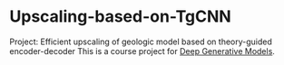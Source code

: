 # Upscaling-based-on-TgCNN
Project: Efficient upscaling of geologic model based on  theory-guided encoder-decoder
This is a course project for [Deep Generative Models](https://deep-generative-models.github.io/index2020.html).
